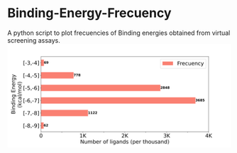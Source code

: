 # Binding-Energy-Frecuency
A python script to plot frecuencies of Binding energies obtained from virtual screening assays.
![alt text](https://github.com/tavolivos/Binding-Energy-Frecuency/blob/main/example.png?raw=true)
